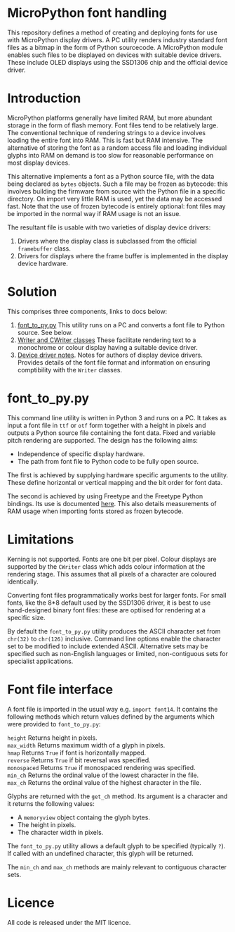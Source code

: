# MicroPython font handling

This repository defines a method of creating and deploying fonts for use with
MicroPython display drivers. A PC utility renders industry standard font files
as a bitmap in the form of Python sourcecode. A MicroPython module enables such
files to be displayed on devices with suitable device drivers. These include
OLED displays using the SSD1306 chip and the official device driver.

# Introduction

MicroPython platforms generally have limited RAM, but more abundant storage in
the form of flash memory. Font files tend to be relatively large. The
conventional technique of rendering strings to a device involves loading the
entire font into RAM. This is fast but RAM intensive. The alternative of storing
the font as a random access file and loading individual glyphs into RAM on
demand is too slow for reasonable performance on most display devices.

This alternative implements a font as a Python source file, with the data being
declared as `bytes` objects. Such a file may be frozen as bytecode: this
involves building the firmware from source with the Python file in a specific
directory. On import very little RAM is used, yet the data may be accessed
fast. Note that the use of frozen bytecode is entirely optional: font files may
be imported in the normal way if RAM usage is not an issue.

The resultant file is usable with two varieties of display device drivers:

 1. Drivers where the display class is subclassed from the official
 `framebuffer` class.
 2. Drivers for displays where the frame buffer is implemented in the display
 device hardware.

# Solution

This comprises three components, links to docs below:

 1. [font_to_py.py](./FONT_TO_PY.md) This utility runs on a PC and converts a
 font file to Python source. See below.
 2. [Writer and CWriter classes](./writer/WRITER.md) These facilitate rendering
 text to a monochrome or colour display having a suitable device driver.
 3. [Device driver notes](./writer/DRIVERS.md). Notes for authors of display
 device drivers. Provides details of the font file format and information on
 ensuring comptibility with the `Writer` classes.

# font_to_py.py

This command line utility is written in Python 3 and runs on a PC. It takes
as input a font file in `ttf` or `otf` form together with a height in pixels
and outputs a Python source file containing the font data. Fixed and variable
pitch rendering are supported. The design has the following aims:

 * Independence of specific display hardware.
 * The path from font file to Python code to be fully open source.

The first is achieved by supplying hardware specific arguments to the utility.
These define horizontal or vertical mapping and the bit order for font data.

The second is achieved by using Freetype and the Freetype Python bindings. Its
use is documented [here](./FONT_TO_PY.md). This also details measurements of
RAM usage when importing fonts stored as frozen bytecode.

# Limitations

Kerning is not supported. Fonts are one bit per pixel. Colour displays are
supported by the `CWriter` class which adds colour information at the rendering
stage. This assumes that all pixels of a character are coloured identically.

Converting font files programmatically works best for larger fonts. For small
fonts, like the 8*8 default used by the SSD1306 driver, it is best to use
hand-designed binary font files: these are optiised for rendering at a specific
size.

By default the `font_to_py.py` utility produces the ASCII character set from
`chr(32)` to `chr(126)` inclusive. Command line options enable the character
set to be modified to include extended ASCII. Alternative sets may be specified
such as non-English languages or limited, non-contiguous sets for specialist
applications.

# Font file interface

A font file is imported in the usual way e.g. `import font14`. It contains
the following methods which return values defined by the arguments which were
provided to `font_to_py.py`:

`height` Returns height in pixels.  
`max_width` Returns maximum width of a glyph in pixels.  
`hmap` Returns `True` if font is horizontally mapped.  
`reverse` Returns `True` if bit reversal was specified.  
`monospaced` Returns `True` if monospaced rendering was specified.  
`min_ch` Returns the ordinal value of the lowest character in the file.  
`max_ch` Returns the ordinal value of the highest character in the file.

Glyphs are returned with the `get_ch` method. Its argument is a character
and it returns the following values:

 * A `memoryview` object containg the glyph bytes.
 * The height in pixels.
 * The character width in pixels.

The `font_to_py.py` utility allows a default glyph to be specified (typically
`?`). If called with an undefined character, this glyph will be returned.

The `min_ch` and `max_ch` methods are mainly relevant to contiguous character
sets.

# Licence

All code is released under the MIT licence.
